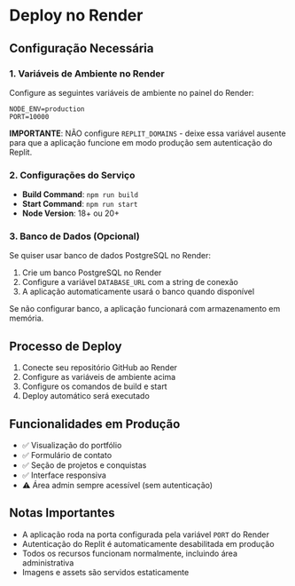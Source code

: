 # Deploy no Render

## Configuração Necessária

### 1. Variáveis de Ambiente no Render

Configure as seguintes variáveis de ambiente no painel do Render:

```
NODE_ENV=production
PORT=10000
```

**IMPORTANTE**: NÃO configure `REPLIT_DOMAINS` - deixe essa variável ausente para que a aplicação funcione em modo produção sem autenticação do Replit.

### 2. Configurações do Serviço

- **Build Command**: `npm run build`
- **Start Command**: `npm run start`
- **Node Version**: 18+ ou 20+

### 3. Banco de Dados (Opcional)

Se quiser usar banco de dados PostgreSQL no Render:

1. Crie um banco PostgreSQL no Render
2. Configure a variável `DATABASE_URL` com a string de conexão
3. A aplicação automaticamente usará o banco quando disponível

Se não configurar banco, a aplicação funcionará com armazenamento em memória.

## Processo de Deploy

1. Conecte seu repositório GitHub ao Render
2. Configure as variáveis de ambiente acima
3. Configure os comandos de build e start
4. Deploy automático será executado

## Funcionalidades em Produção

- ✅ Visualização do portfólio
- ✅ Formulário de contato
- ✅ Seção de projetos e conquistas
- ✅ Interface responsiva
- ⚠️ Área admin sempre acessível (sem autenticação)

## Notas Importantes

- A aplicação roda na porta configurada pela variável `PORT` do Render
- Autenticação do Replit é automaticamente desabilitada em produção
- Todos os recursos funcionam normalmente, incluindo área administrativa
- Imagens e assets são servidos estaticamente